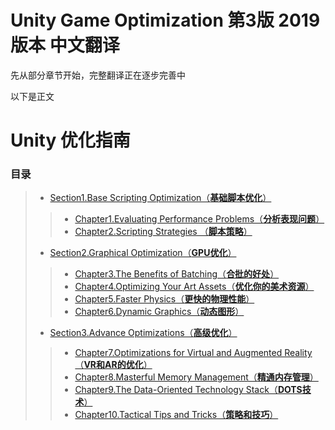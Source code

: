 # Unity Game Optimization 第3版 2019版本 中文翻译

先从部分章节开始，完整翻译正在逐步完善中

以下是正文

# Unity 优化指南

### 目录

> - [Section1.Base Scripting Optimization（**基础脚本优化**）]()
> > - [Chapter1.Evaluating Performance Problems（**分析表现问题**）]()
> > - [Chapter2.Scripting Strategies （**脚本策略**）]()
> - [Section2.Graphical Optimization（**GPU优化**）]()
> > - [Chapter3.The Benefits of Batching（**合批的好处**）]()
> > - [Chapter4.Optimizing Your Art Assets（**优化你的美术资源**）]()
> > - [Chapter5.Faster Physics（**更快的物理性能**）]()
> > - [Chapter6.Dynamic Graphics（**动态图形**）]()
> - [Section3.Advance Optimizations（**高级优化**）]()
> > - [Chapter7.Optimizations for Virtual and Augmented Reality（**VR和AR的优化**）]()
> > - [Chapter8.Masterful Memory Management（**精通内存管理**）]()
> > - [Chapter9.The Data-Oriented Technology Stack（**DOTS技术**）]()
> > - [Chapter10.Tactical Tips and Tricks（**策略和技巧**）]()
